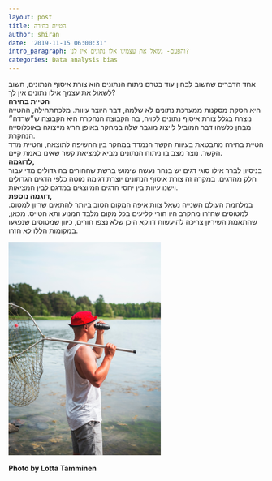 ```yaml
---
layout: post
title: הטיית בחירה
author: shiran
date: '2019-11-15 06:00:31'
intro_paragraph: והפעם- נשאל את עצמינו אלו נתונים אין לנו?
categories: Data analysis bias
---
```


אחד הדברים שחשוב לבחון עוד בטרם ניתוח הנתונים הוא צורת איסוף הנתונים, חשוב לשאול את עצמך אילו נתונים אין לך?
<br>
**הטיית בחירה** 
<br>
היא הסקת מסקנות ממערכת נתונים לא שלמה, דבר היוצר עיוות. מלכחתחילה, ההטייה נוצרת בגלל צורת איסוף נתונים לקויה, בה הקבוצה הנחקרת היא הקבוצה ש״שרדה״ מבחן כלשהו דבר המוביל לייצוג מוגבר שלה במחקר באופן חריג מייצוגה באוכלוסייה הנחקרת.
<br>
הטיית בחירה מתבטאת בעיוות הקשר הנמדד במחקר בין החשיפה לתוצאה, והטיית מדד הקשר. נוצר מצב בו ניתוח הנתונים מביא למציאת קשר שאינו באמת קיים. 
<br>
**לדוגמה,**
<br>
בניסיון לברר אילו סוגי דגים יש בנהר נעשה שימוש ברשת שהחורים בה גדולים מדי עבור חלק מהדגים. במקרה זה צורת איסוף הנתונים יוצרת דגימה מוטה כלפי הדגים הגדולים וישנו עיוות בין יחסי הדגים המיוצגים במדגם לבין המציאות.
<br>
**דוגמה נוספת,**
<br>
במלחמת העולם השנייה נשאל צוות איפה המקום הטוב ביותר להתאים שריון למטוס. למטוסים שחזרו מהקרב היו חורי קליעים בכל מקום מלבד המנוע ותא הטייס. מכאן, שהתאמת השיריון צריכה להיעשות דווקא היכן שלא נצפו חורים, כיוון שמטוסים שנפגעו במקומות הללו לא חזרו.
<br>

<img src="/assets/img/uploads/lotta-tamminen-qhphehn0hgu-unsplash.jpg" style="width: 300px"/>  

**Photo by Lotta Tamminen**

